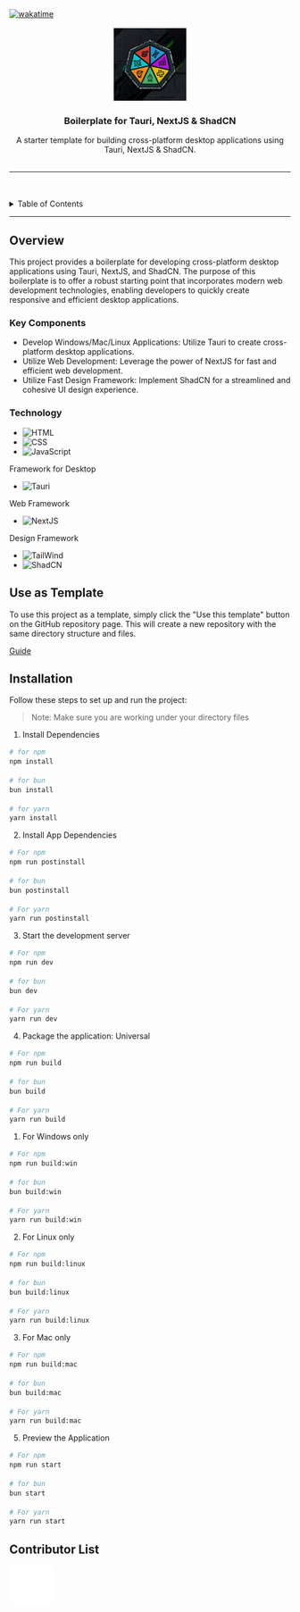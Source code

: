 <a name="readme-top">
<a href="https://wakatime.com/badge/user/9c692bbd-eefc-4907-a8f1-ba9002cc2cb2/project/d3eee90c-3715-47ba-be4d-8cb6284a9340"><img src="https://wakatime.com/badge/user/9c692bbd-eefc-4907-a8f1-ba9002cc2cb2/project/d3eee90c-3715-47ba-be4d-8cb6284a9340.svg" alt="wakatime"></a>
<br/>

<br />
<div align="center">
  <a href="">
    <img src="./public/aits.png" alt="FEU-TECH AITS" width="130">
  </a>
  <h3 align="center">Boilerplate for Tauri, NextJS & ShadCN</h3>
</div>
<!-- Complete this-->
<div align="center">
    A starter template for building cross-platform desktop applications using Tauri, NextJS & ShadCN.
</div>

<br />

---

<br />
<br />

<details>
  <summary>Table of Contents</summary>
  <ol>
    <li>
      <a href="#overview">Overview</a>
      <ol>
        <li>
          <a href="#key-components">Key Components</a>
        </li>
        <li>
          <a href="#technology">Technology</a>
        </li>
      </ol>
    </li>
    <li>
      <a href="#use-as-template">Use as Template</a>
    </li>
    <li>
      <a href="#installation">Installation</a>
    </li>
    <li>
      <a href="#contributor-list">Contributor List</a>
    </li>
  </ol>
</details>

---

## Overview

This project provides a boilerplate for developing cross-platform desktop applications using Tauri, NextJS, and ShadCN. The purpose of this boilerplate is to offer a robust starting point that incorporates modern web development technologies, enabling developers to quickly create responsive and efficient desktop applications.

### Key Components
- Develop Windows/Mac/Linux Applications: Utilize Tauri to create cross-platform desktop applications.
- Utilize Web Development: Leverage the power of NextJS for fast and efficient web development.
- Utilize Fast Design Framework: Implement ShadCN for a streamlined and cohesive UI design experience.

### Technology
- ![HTML](https://img.shields.io/badge/HTML-E34F26?style=for-the-badge&logo=html5&logoColor=white)
- ![CSS](https://img.shields.io/badge/CSS-1572B6?style=for-the-badge&logo=css3&logoColor=white)
- ![JavaScript](https://img.shields.io/badge/JavaScript-F7DF1E?style=for-the-badge&logo=javascript&logoColor=white)

Framework for Desktop
- ![Tauri](https://img.shields.io/badge/Tauri-FFC131?style=for-the-badge&logo=tauri&logoColor=white)

Web Framework
- ![NextJS](https://img.shields.io/badge/NextJS-000000?style=for-the-badge&logo=next.js&logoColor=white)

Design Framework
- ![TailWind](https://img.shields.io/badge/Tailwind_CSS-38B2AC?style=for-the-badge&logo=tailwind-css&logoColor=white)
- ![ShadCN](https://img.shields.io/badge/shadcn%2Fui-303030?style=for-the-badge&logo=shadcnui&logoColor=white)

## Use as Template
To use this project as a template, simply click the "Use this template" button on the GitHub repository page. This will create a new repository with the same directory structure and files. 

[Guide](https://scribehow.com/shared/Create_Repository_Based_on_Template_on_GitHub__uqrFu1o3T3iETD9bBMGFlQ?referrer=workspace)

## Installation
Follow these steps to set up and run the project:

> Note: Make sure you are working under your directory files

1. Install Dependencies
```sh
# for npm
npm install

# for bun
bun install

# for yarn
yarn install
```

2. Install App Dependencies
```sh
# For npm
npm run postinstall

# for bun
bun postinstall

# For yarn
yarn run postinstall
```

3. Start the development server
```sh
# For npm
npm run dev

# for bun
bun dev

# For yarn
yarn run dev
```

4. Package the application: Universal
```sh
# For npm
npm run build

# for bun
bun build

# For yarn
yarn run build
```
   1. For Windows only
```sh
# For npm
npm run build:win

# for bun
bun build:win

# For yarn
yarn run build:win
```
   2. For Linux only
```sh
# For npm
npm run build:linux

# for bun
bun build:linux

# For yarn
yarn run build:linux
```
   3. For Mac only
```sh
# For npm
npm run build:mac

# for bun
bun build:mac

# For yarn
yarn run build:mac
```

5. Preview the Application
```sh
# For npm
npm run start

# for bun
bun start

# For yarn
yarn run start
```

## Contributor List
<a href="https://github.com/zyx-0314">
  <img src="./public/nyebe_white.png" width="80px;" alt="Ian Cedric Ramirez"/>
</a>
